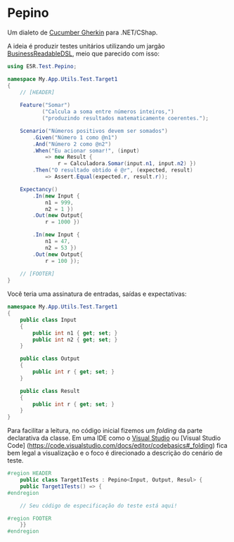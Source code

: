 Pepino
======

Um dialeto de [Cucumber Gherkin](https://github.com/cucumber/cucumber/wiki/Gherkin) para .NET/CShap.

A ideia é produzir testes unitários utilizando um jargão [BusinessReadableDSL](https://martinfowler.com/bliki/BusinessReadableDSL.html), meio que parecido com isso:

```csharp
using E5R.Test.Pepino;

namespace My.App.Utils.Test.Target1
{
    // [HEADER]
    
    Feature("Somar")
           ("Calcula a soma entre números inteiros,")
           ("produzindo resultados matematicamente coerentes.");

    Scenario("Números positivos devem ser somados")
        .Given("Número 1 como @n1")
        .And("Número 2 como @n2")
        .When("Eu acionar somar!", (input)
            => new Result {
                r = Calculadora.Somar(input.n1, input.n2) })
        .Then("O resultado obtido é @r", (expected, result)
            => Assert.Equal(expected.r, result.r));

    Expectancy()
        .In(new Input {
            n1 = 999,
            n2 = 1 })
        .Out(new Output{
            r = 1000 })

        .In(new Input {
            n1 = 47,
            n2 = 53 })
        .Out(new Output{
            r = 100 });
            
    // [FOOTER]
}
```

Você teria uma assinatura de entradas, saídas e expectativas:

```csharp
namespace My.App.Utils.Test.Target1
{
    public class Input
    {
        public int n1 { get; set; }
        public int n2 { get; set; }
    }

    public class Output
    {
        public int r { get; set; }
    }

    public class Result
    {
        public int r { get; set; }
    }
}
```

Para facilitar a leitura, no código inicial fizemos um _folding_ da parte declarativa
da classe. Em uma IDE como o [Visual Studio](https://visualstudio.com) ou [Visual Studio Code] (https://code.visualstudio.com/docs/editor/codebasics#_folding) fica bem legal a visualização e
o foco é direcionado a descrição do cenário de teste.

```csharp
#region HEADER
    public class Target1Tests : Pepino<Input, Output, Resul> {
    public Target1Tests() => {
#endregion

    // Seu código de especificação do teste está aqui!

#region FOOTER
    }}
#endregion
```

